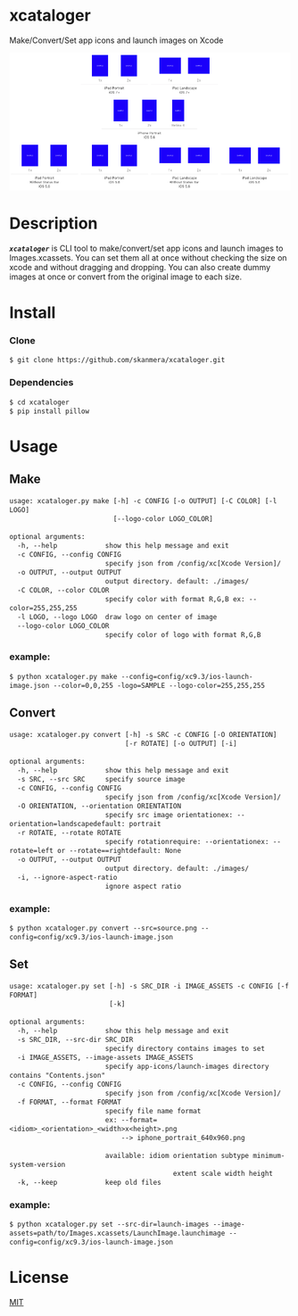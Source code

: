 # xcataloger
Make/Convert/Set app icons and launch images on Xcode

![](https://github.com/skanmera/media/blob/master/xcataloger/screenshot.png)

# Description
___`xcataloger`___ is CLI tool to make/convert/set app icons and launch images to Images.xcassets.
You can set them all at once without checking the size on xcode and without dragging and dropping.
You can also create dummy images at once or convert from the original image to each size.

# Install

### Clone

```
$ git clone https://github.com/skanmera/xcataloger.git
```

### Dependencies

```
$ cd xcataloger
$ pip install pillow
```

# Usage

## Make

```
usage: xcataloger.py make [-h] -c CONFIG [-o OUTPUT] [-C COLOR] [-l LOGO]
                          [--logo-color LOGO_COLOR]

optional arguments:
  -h, --help            show this help message and exit
  -c CONFIG, --config CONFIG
                        specify json from /config/xc[Xcode Version]/
  -o OUTPUT, --output OUTPUT
                        output directory. default: ./images/
  -C COLOR, --color COLOR
                        specify color with format R,G,B ex: --color=255,255,255
  -l LOGO, --logo LOGO  draw logo on center of image
  --logo-color LOGO_COLOR
                        specify color of logo with format R,G,B
```

### example:
```
$ python xcataloger.py make --config=config/xc9.3/ios-launch-image.json --color=0,0,255 -logo=SAMPLE --logo-color=255,255,255
```

## Convert

```
usage: xcataloger.py convert [-h] -s SRC -c CONFIG [-O ORIENTATION]
                             [-r ROTATE] [-o OUTPUT] [-i]

optional arguments:
  -h, --help            show this help message and exit
  -s SRC, --src SRC     specify source image
  -c CONFIG, --config CONFIG
                        specify json from /config/xc[Xcode Version]/
  -O ORIENTATION, --orientation ORIENTATION
                        specify src image orientationex: --orientation=landscapedefault: portrait
  -r ROTATE, --rotate ROTATE
                        specify rotationrequire: --orientationex: --rotate=left or --rotate==rightdefault: None
  -o OUTPUT, --output OUTPUT
                        output directory. default: ./images/
  -i, --ignore-aspect-ratio
                        ignore aspect ratio
```

### example:
```
$ python xcataloger.py convert --src=source.png --config=config/xc9.3/ios-launch-image.json
```

## Set

```
usage: xcataloger.py set [-h] -s SRC_DIR -i IMAGE_ASSETS -c CONFIG [-f FORMAT]
                         [-k]

optional arguments:
  -h, --help            show this help message and exit
  -s SRC_DIR, --src-dir SRC_DIR
                        specify directory contains images to set
  -i IMAGE_ASSETS, --image-assets IMAGE_ASSETS
                        specify app-icons/launch-images directory contains "Contents.json"
  -c CONFIG, --config CONFIG
                        specify json from /config/xc[Xcode Version]/
  -f FORMAT, --format FORMAT
                        specify file name format
                        ex: --format=<idiom>_<orientation>_<width>x<height>.png
                            --> iphone_portrait_640x960.png

                        available: idiom orientation subtype minimum-system-version
                                         extent scale width height
  -k, --keep            keep old files
```

### example:
```
$ python xcataloger.py set --src-dir=launch-images --image-assets=path/to/Images.xcassets/LaunchImage.launchimage --config=config/xc9.3/ios-launch-image.json
```

# License
[MIT](https://github.com/skanmera/xcataloger/blob/master/LICENSE)

